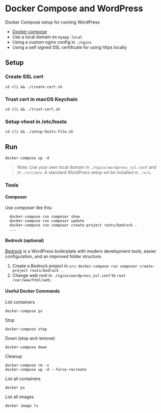 
# Docker Compose and WordPress

Docker Compose setup for running WordPress

+ [Docker compose](https://docs.docker.com/compose/)
+ Use a local domain ex `myapp.local`
+ Using a custom nginx config in `./nginx`
+ Using a self signed SSL certificate for using https locally

## Setup

### Create SSL cert

```shell
cd cli && ./create-cert.sh
```

### Trust cert in macOS Keychain

```shell
cd cli && ./trust-cert.sh
```

### Setup vhost in /etc/hosts

```shell
cd cli && ./setup-hosts-file.sh
```

## Run

```shell
docker-compose up -d
```

> Note: Use your own local domain in `./nginx/wordpress_ssl.conf` and in `./src/env`.
> A standard WordPress setup wil be installed in `./src`.

### Tools

#### Composer

Use composer like this:

```shell
  docker-compose run composer show
  docker-compose run composer update
  docker-compose run composer create-project roots/bedrock .
  ...
```

#### Bedrock (optional)

[Bedrock](https://github.com/roots/bedrock) is a WordPress boilerplate with modern development tools, easier configuration, and an improved folder structure.

1. Create a Bedrock project in `src`: `docker-compose run composer create-project roots/bedrock .`
2. Change web root in `./nginx/wordpress_ssl.conf` to `root /var/www/html/web;`


#### Useful Docker Commands

List containers

```shell
docker-compose ps
```

Stop

```shell
docker-compose stop
```

Down (stop and remove)

```shell
docker-compose down
```

Cleanup

```shell
docker-compose rm -v
docker-compose up -d --force-recreate
```

List all containers

```shell
docker ps
```

List all images

```shell
docker image ls
```

